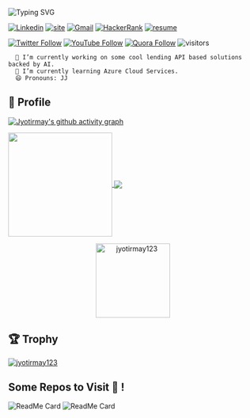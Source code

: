 ![Typing SVG](https://readme-typing-svg.herokuapp.com?font=Architects+Daughter&color=000000&size=30&lines=Hey!+It's+Jyotirmay;+Thanks+for+visiting!)


[![Linkedin](https://img.shields.io/badge/-jyotirmays-blue?style=flat&logo=Linkedin&logoColor=white)](https://https://www.linkedin.com/in/jyotirmay-senapati/)
[![site](https://img.shields.io/badge/-jyotirmays.com-black?style=flat&labelColor=black&logo=esphome&logoColor=white)](https://www.jyotirmays.com)
[![Gmail](https://img.shields.io/badge/-senapati.jyotirmay@gmail.com-c14438?style=flat&logo=Gmail&logoColor=white)](mailto:senapati.jyotirmay@gmail.com)
[![HackerRank](https://img.shields.io/badge/-HackerRank-green?logo=hackerrank&style=flat)](https://www.hackerrank.com/jyotirmay_s)
[![resume](https://img.shields.io/badge/-Resume-00008b?style=flat&labelColor=00008b&logo=resume&logoColor=white)](https://www.jyotirmays.com/data/resume.pdf)

[![Twitter Follow](https://img.shields.io/twitter/follow/JjSenapati?color=1DA1F2&logo=twitter&style=flat)](https://twitter.com/intent/follow?original_referer=https%3A%2F%2Ftwitter.com%2FJjSenapati&screen_name=JjSenapati)
[![YouTube Follow](https://img.shields.io/youtube/channel/views/UChTfLOkaxTq-II8WqG_32-A?logo=YouTube&style=flat)](https://www.youtube.com/channel/UChTfLOkaxTq-II8WqG_32-A?original_referer=https%3A%2F%2Fwww.youtube.com%2Fchannel%2FUCTm_fmEE-cRBjyqM_noDEZA&screen_name=Subscribe)
[![Quora Follow](https://img.shields.io/website?label=Quora&style=flat&url=https%3A%2F%2Fwww.quora.com%2Fprofile%2FJyotirmay-Senapati)](
https://www.quora.com/profile/Jyotirmay-Senapati)
![visitors](https://visitor-badge.laobi.icu/badge?page_id=jyotirmay123)

<!-- [![Twitter Badge](https://img.shields.io/badge/-Twitter-1da1f2?labelColor=1da1f2&logo=twitter&logoColor=white&link=https://twitter.com/JjSenapati)](https://twitter.com/JjSenapati) -->

```text
  🔭 I’m currently working on some cool lending API based solutions backed by AI.
  🌱 I’m currently learning Azure Cloud Services.
  😄 Pronouns: JJ
```

## 🧔 Profile

[![Jyotirmay's github activity graph](https://activity-graph.herokuapp.com/graph?username=jyotirmay123&count_private=true&bg_color=FFFFFF&color=000000&line=000000&point=00FF00)](https://github.com/jyotirmay123/github-readme-activity-graph)

<a href="https://github.com/anuraghazra/github-readme-stats">
  <img align="center" src="https://github-readme-stats.vercel.app/api?username=jyotirmay123&count_private=true&show_icons=true&card_width=280" height="210px"/>
</a>
<a href="https://github.com/anuraghazra/github-readme-stats">
  <img align="center" src="https://github-readme-stats.vercel.app/api/top-langs/?username=jyotirmay123&langs_count=12&count_private=true&layout=compact&hide=jupyter%20notebook" />
</a>
<p align="center">
  <img align="center" height="150em" src="https://github-readme-streak-stats.herokuapp.com/?user=jyotirmay123&count_private=true" alt="jyotirmay123" />
</p>

## :trophy: Trophy

<p align="left"> <a href="https://github.com/ryo-ma/github-profile-trophy"><img src="https://github-profile-trophy.vercel.app/?username=jyotirmay123&row=1&margin-w=15&theme=flat" alt="jyotirmay123" /></a> </p>

## Some Repos to Visit :blossom: !
![ReadMe Card](https://github-readme-stats.vercel.app/api/pin/?username=jyotirmay123&repo=BNN-for-Uncertainty-Estimation-of-Imaging-Biomarkers&show_icons=true)
![ReadMe Card](https://github-readme-stats.vercel.app/api/pin/?username=Rostlab&repo=JS18_ProjectA_Group2&show_icons=true)
